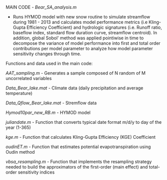 MAIN CODE - *Bear_SA_analysis.m*
- Runs HYMOD model with new snow routine to simulate streamflow during 1981 - 2013 and calculates model performance metrics (i.e Kling-Gupta Efficiency Coefficient) 
and hydrologic signatures (i.e. Runoff ratio, baseflow index, standard flow duration curve, streamflow centroid). In addition, global Sobol' method was applied 
pointiwise in time to decompose the variance of model performance into first and total order contributions per model parameter to analyze how model parameter 
sensitivity changes through time.

Functions and data used in the main code:

*AAT_sampling.m* - Generates a sample composed of N random of M uncorrelated variables

*Data_Bear_lake.mat* - Climate data (daily precipitation and average temperature) 

*Data_Qflow_Bear_lake.mat* - Stremflow data

*Hymod10par_new_RB.m* - HYMOD model

*juliandate.m* - Function that converts typical date format m/d/y to day of the year (1-365)

*kge.m* - Function that calculates Kling-Gupta Efficiency (KGE) Coefficient

*oudinET.m* - Function that estimates potential evapotranspiration using Oudin method

*vbsa_resampling.m* - Function that implements the resampling strategy needed to build the approximators of the first-order (main effect) and total-order sensitivity indices
